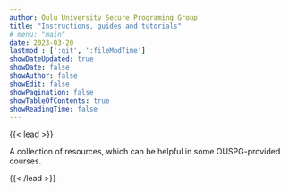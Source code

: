 ```yaml
---
author: Oulu University Secure Programing Group
title: "Instructions, guides and tutorials"
# menu: "main"
date: 2023-03-20
lastmod : [':git', ':fileModTime']
showDateUpdated: true
showDate: false
showAuthor: false
showEdit: false
showPagination: false
showTableOfContents: true
showReadingTime: false
---
```


{{< lead >}}

A collection of resources, which can be helpful in some OUSPG-provided courses.

{{< /lead >}}